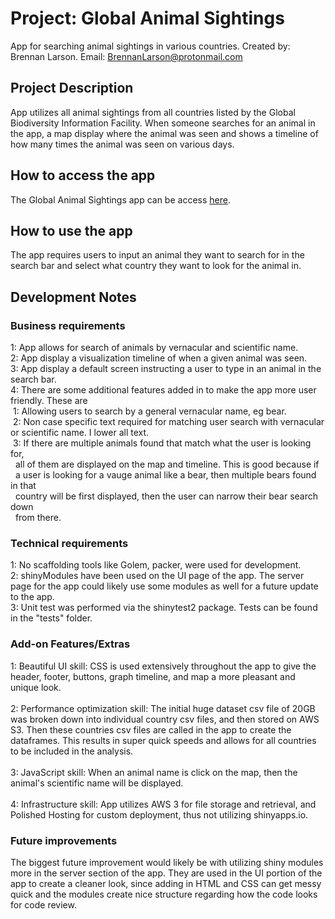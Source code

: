 # Project: Global Animal Sightings

App for searching animal sightings in various countries. Created by: Brennan Larson. Email: BrennanLarson@protonmail.com

## Project Description

App utilizes all animal sightings from all countries listed by the Global Biodiversity Information Facility. When someone searches for an animal in the app, a map display where the animal was seen and shows a timeline of how many times the animal was seen on various days.

## How to access the app
The Global Animal Sightings app can be access [here](https://zzz-polished-a3181562-86b4-4a27-9e71-5a8e483b1b19-amai4lhqja-ue.a.run.app).
## How to use the app
The app requires users to input an animal they want to search for in the search bar and select what country they want to look for the animal in.
## Development Notes

### Business requirements
1: App allows for search of animals by vernacular and scientific name.\
2: App display a visualization timeline of when a given animal was seen.\
3: App display a default screen instructing a user to type in an animal in the search bar.\
4: There are some additional features added in to make the app more user friendly. These are \
&nbsp;1: Allowing users to search by a general vernacular name, eg bear. \
&nbsp;2: Non case specific text required for matching user search with vernacular or scientific name.
    I lower all text. \
&nbsp;3: If there are multiple animals found that match what the user is looking for, \
&nbsp;    all of them are displayed on the map and timeline. This is good because if \
&nbsp;    a user is looking for a vauge animal like a bear, then multiple bears found in that \
&nbsp;    country will be first displayed, then the user can narrow their bear search down \
&nbsp;    from there.


### Technical requirements
1: No scaffolding tools like Golem, packer, were used for development.\
2: shinyModules have been used on the UI page of the app. The server page for the app could likely use some modules as well for a future update to the app.\
3: Unit test was performed via the shinytest2 package. Tests can be found in the "tests" folder.

### Add-on Features/Extras
1: Beautiful UI skill: CSS is used extensively throughout the app to give the header, footer, buttons, graph timeline, and map a more pleasant and unique look. \
\
2: Performance optimization skill: The initial huge dataset csv file of 20GB was broken down into individual country csv files, and then stored on AWS S3. Then these countries csv files are called in the app to create the dataframes. This results in super quick speeds and allows for all countries to be included in the analysis.\
\
3: JavaScript skill: When an animal name is click on the map, then the animal's scientific name will be displayed.\
\
4: Infrastructure skill: App utilizes AWS 3 for file storage and retrieval, and Polished Hosting for custom deployment, thus not utilizing shinyapps.io.

### Future improvements
The biggest future improvement would likely be with utilizing shiny modules more in the server section of the app. They are used in the UI portion of the app to create a cleaner look, since adding in HTML and CSS can get messy quick and the modules create nice structure regarding how the code looks for code review.
